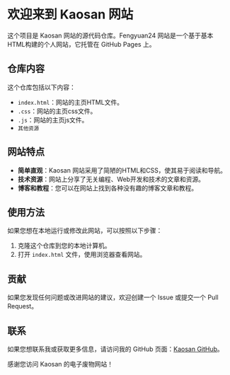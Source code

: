 # 欢迎来到 Kaosan 网站

这个项目是 Kaosan 网站的源代码仓库。Fengyuan24 网站是一个基于基本HTML构建的个人网站，它托管在 GitHub Pages 上。

## 仓库内容

这个仓库包括以下内容：

- `index.html`：网站的主页HTML文件。
- `.css`：网站的主页css文件。
- `.js`：网站的主页js文件。
- `其他资源`

## 网站特点

- **简单直观**：Kaosan 网站采用了简陋的HTML和CSS，使其易于阅读和导航。
- **技术资源**：网站上分享了无关编程、Web开发和技术的文章和资源。
- **博客和教程**：您可以在网站上找到各种没有趣的博客文章和教程。

## 使用方法

如果您想在本地运行或修改此网站，可以按照以下步骤：

1. 克隆这个仓库到您的本地计算机。
2. 打开 `index.html` 文件，使用浏览器查看网站。

## 贡献

如果您发现任何问题或改进网站的建议，欢迎创建一个 Issue 或提交一个 Pull Request。

## 联系

如果您想联系我或获取更多信息，请访问我的 GitHub 页面：[Kaosan GitHub](https://github.com/Fengyuam)。

感谢您访问 Kaosan 的电子废物网站！
